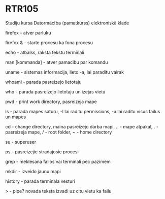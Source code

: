 # RTR105
Studiju kursa Datormācība (pamatkurss) elektroniskā klade

firefox - atver parluku

firefox & - starte procesu ka fona procesu

echo - atbalss, raksta tekstu terminali

man \[kommanda\]  - atver pamacibu par komandu

uname - sistemas informacija, lieto -a, lai paraditu vairak

whoami - parada pasreizejo lietotaju

who - parada pasreizejo lietotaju un izejas vietu

pwd - print work directory, pasreizeja mape

ls - parada mapes saturu, -l lai raditu permissions, -a lai raditu visus failus un mapes

cd - change directory, maina pasreizejo darba mapi, .. - mape atpakal, . - pasreizeja mape, / - root folder, ~ - home directory

su - superuser

ps - pasreizejie stradajosie procesi

grep - meklesana failos vai terminali pec pazimem

mkdir - izveido jaunu mapi

history - parada terminala vesturi

\> - pipe? novada teksta izvadi uz citu vietu ka failu
